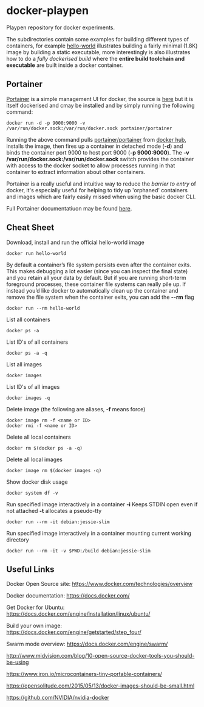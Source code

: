 # docker-playpen
Playpen repository for docker experiments.

The subdirectories contain some examples for building different types of containers, for example [hello-world](hello-world) illustrates building a fairly minimal (1.8K) image by building a static executable, more interestingly is also illustrates how to do a *fully dockerised build* where the **entire build toolchain and executable** are built inside a docker container.

## Portainer
[Portainer](http://portainer.io/) is a simple management UI for docker, the source is [here](https://github.com/portainer/portainer) but it is itself dockerised and cmay be installed and by simply running the following command:
````
docker run -d -p 9000:9000 -v /var/run/docker.sock:/var/run/docker.sock portainer/portainer
````

Running the above command pulls [portainer/portainer](https://hub.docker.com/r/portainer/portainer/) from [docker hub](https://hub.docker.com/explore/), installs the image, then fires up a container in detached mode (**-d**) and binds the container port 9000 to host port 9000 (**-p 9000:9000**). The **-v /var/run/docker.sock:/var/run/docker.sock** switch provides the container with access to the docker socket to allow processes running in that container to extract information about other containers.

Portainer is a really useful and intuitive way to reduce the *barrier to entry* of docker, it's especially useful for helping to tidy up 'orphaned' containers and images which are fairly easily missed when using the basic docker CLI.

Full Portainer documentatiuon may be found [here](https://portainer.readthedocs.io/en/stable/).

## Cheat Sheet
Download, install and run the official hello-world image
````
docker run hello-world
````

By default a container’s file system persists even after the container exits. This makes debugging a lot easier (since you can inspect the final state) and you retain all your data by default. But if you are running short-term foreground processes, these container file systems can really pile up. If instead you’d like docker to automatically clean up the container and remove the file system when the container exits, you can add the **--rm** flag
````
docker run --rm hello-world
````

List all containers
````
docker ps -a
````

List ID's of all containers
````
docker ps -a -q
````

List all images
````
docker images
````

List ID's of all images
````
docker images -q
````

Delete image (the following are aliases, **-f** means force)
````
docker image rm -f <name or ID>
docker rmi -f <name or ID>
````

Delete all local containers
````
docker rm $(docker ps -a -q)
````

Delete all local images
````
docker image rm $(docker images -q)
````

Show docker disk usage
````
docker system df -v
````

Run specified image interactively in a container **-i** Keeps STDIN open even if not attached **-t** allocates a pseudo-tty
````
docker run --rm -it debian:jessie-slim
````

Run specified image interactively in a container mounting current working directory
````
docker run --rm -it -v $PWD:/build debian:jessie-slim
````

## Useful Links
Docker Open Source site: https://www.docker.com/technologies/overview

Docker documentation: https://docs.docker.com/

Get Docker for Ubuntu: https://docs.docker.com/engine/installation/linux/ubuntu/

Build your own image: https://docs.docker.com/engine/getstarted/step_four/

Swarm mode overview: https://docs.docker.com/engine/swarm/

http://www.midvision.com/blog/10-open-source-docker-tools-you-should-be-using

https://www.iron.io/microcontainers-tiny-portable-containers/

https://opensolitude.com/2015/05/13/docker-images-should-be-small.html

https://github.com/NVIDIA/nvidia-docker

